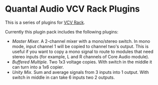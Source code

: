 
# Quantal Audio VCV Rack Plugins

This is a series of plugins for [VCV Rack](https://vcvrack.com/).

Currently this plugin pack includes the following plugins:

- *Master Mixer.* A 2-channel mixer with a mono/stereo switch. In mono mode,
  input channel 1 will be copied to channel two's output. This is useful if you
  want to copy a mono signal to route to modules that need stereo inputs (for
  example, L and R channels of Core Audio module).
- *Buffered Multiple.* Two 1x3 voltage copies. With switch in the middle it can
  turn into a 1x6 copier.
- *Unity Mix.* Sum and average signals from 3 inputs into 1 output. With switch
  in middle in can take 6 inputs two 2 outputs.
